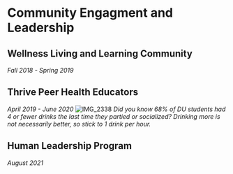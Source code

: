 # Community Engagment and Leadership
## Wellness Living and Learning Community
<i>Fall 2018 - Spring 2019</i>
## Thrive Peer Health Educators
<i>April 2019 - June 2020</i>
![IMG_2338](https://user-images.githubusercontent.com/91146906/151018455-c85f1384-062c-466b-ac52-d338eb03a261.jpg)
<i>Did you know 68% of DU students had 4 or fewer drinks the last time they partied or socialized? Drinking more is not necessarily better, so stick to 1 drink per hour.</i>
## Human Leadership Program
<i>August 2021</i>
